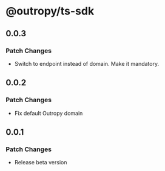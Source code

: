 # @outropy/ts-sdk

## 0.0.3

### Patch Changes

- Switch to endpoint instead of domain. Make it mandatory.

## 0.0.2

### Patch Changes

- Fix default Outropy domain

## 0.0.1

### Patch Changes

- Release beta version
